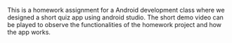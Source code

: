 This is a homework assignment for a Android development class where we designed a short quiz app using android studio. The short demo video can be played to observe the functionalities of the homework project and how the app works. 
